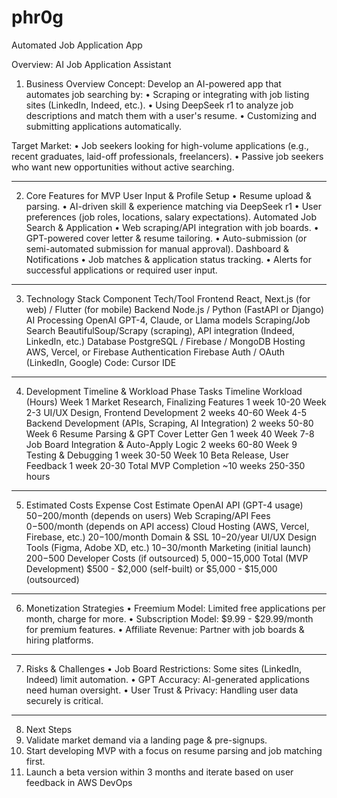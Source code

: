 # phr0g
Automated Job Application App

Overview: AI Job Application Assistant

1. Business Overview
Concept:
Develop an AI-powered app that automates job searching by:
•	Scraping or integrating with job listing sites (LinkedIn, Indeed, etc.).
•	Using DeepSeek r1 to analyze job descriptions and match them with a user's resume.
•	Customizing and submitting applications automatically.

Target Market:
•	Job seekers looking for high-volume applications (e.g., recent graduates, laid-off professionals, freelancers).
•	Passive job seekers who want new opportunities without active searching.
________________________________________

2. Core Features for MVP
User Input & Profile Setup
•	Resume upload & parsing.
•	AI-driven skill & experience matching via DeepSeek r1
•	User preferences (job roles, locations, salary expectations).
Automated Job Search & Application
•	Web scraping/API integration with job boards.
•	GPT-powered cover letter & resume tailoring.
•	Auto-submission (or semi-automated submission for manual approval).
Dashboard & Notifications
•	Job matches & application status tracking.
•	Alerts for successful applications or required user input.
________________________________________

3. Technology Stack
Component	Tech/Tool
Frontend	React, Next.js (for web) / Flutter (for mobile)
Backend	Node.js / Python (FastAPI or Django)
AI Processing	OpenAI GPT-4, Claude, or Llama models
Scraping/Job Search	BeautifulSoup/Scrapy (scraping), API integration (Indeed, LinkedIn, etc.)
Database	PostgreSQL / Firebase / MongoDB
Hosting	AWS, Vercel, or Firebase
Authentication	Firebase Auth / OAuth (LinkedIn, Google)
Code: Cursor IDE
________________________________________

4. Development Timeline & Workload
Phase	Tasks	Timeline	Workload (Hours)
Week 1	Market Research, Finalizing Features	1 week	10-20
Week 2-3	UI/UX Design, Frontend Development	2 weeks	40-60
Week 4-5	Backend Development (APIs, Scraping, AI Integration)	2 weeks	50-80
Week 6	Resume Parsing & GPT Cover Letter Gen	1 week	40
Week 7-8	Job Board Integration & Auto-Apply Logic	2 weeks	60-80
Week 9	Testing & Debugging	1 week	30-50
Week 10	Beta Release, User Feedback	1 week	20-30
Total	MVP Completion	~10 weeks	250-350 hours
________________________________________

5. Estimated Costs
Expense	Cost Estimate
OpenAI API (GPT-4 usage)	$50-$200/month (depends on users)
Web Scraping/API Fees	$0-$500/month (depends on API access)
Cloud Hosting (AWS, Vercel, Firebase, etc.)	$20-$100/month
Domain & SSL	$10-$20/year
UI/UX Design Tools (Figma, Adobe XD, etc.)	$10-$30/month
Marketing (initial launch)	$200-$500
Developer Costs (if outsourced)	$5,000-$15,000
Total (MVP Development)	$500 - $2,000 (self-built) or $5,000 - $15,000 (outsourced)
________________________________________

6. Monetization Strategies
•	Freemium Model: Limited free applications per month, charge for more.
•	Subscription Model: $9.99 - $29.99/month for premium features.
•	Affiliate Revenue: Partner with job boards & hiring platforms.
________________________________________

7. Risks & Challenges
•	Job Board Restrictions: Some sites (LinkedIn, Indeed) limit automation.
•	GPT Accuracy: AI-generated applications need human oversight.
•	User Trust & Privacy: Handling user data securely is critical.
________________________________________

8. Next Steps
1.	Validate market demand via a landing page & pre-signups.
2.	Start developing MVP with a focus on resume parsing and job matching first.
3.	Launch a beta version within 3 months and iterate based on user feedback in AWS DevOps
